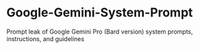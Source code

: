 # Google-Gemini-System-Prompt
Prompt leak of Google Gemini Pro (Bard version) system prompts, instructions, and guidelines
